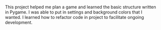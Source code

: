 This project helped me plan a game and learned the basic structure written in Pygame. I was able to put in settings and background colors that I wanted. I learned how to refactor code in  project to facilitate ongoing development. 
